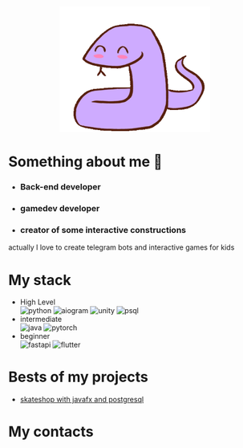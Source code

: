 <div align="center">
<img src="./sources/snake-snek.gif" width="300" height="250" alt="Описание изображения">
</div>


# __Something about me__ :snake:
* ### Back-end developer
* ### gamedev developer
* ### creator of some interactive constructions
actually I love to create telegram bots and interactive games for kids

# My stack
* High Level  
![python](https://img.shields.io/badge/-python-3776AB?logo=python&logoColor=white&style=for-the-badge)
![aiogram](https://img.shields.io/badge/-aiogram-40AEF0?style=for-the-badge)
![unity](https://img.shields.io/badge/-unity-FFFFFF?logo=unity&logoColor=black&style=for-the-badge)
![psql](https://img.shields.io/badge/-postgresql-4169E1?logo=PostgreSQL&logoColor=white&style=for-the-badge)
* intermediate  
![java](https://img.shields.io/badge/-java-ECDC5A?style=for-the-badge)
![pytorch](https://img.shields.io/badge/-PYTORCH-EE4C2C?logo=pytorch&logoColor=white&style=for-the-badge)
* beginner  
![fastapi](https://img.shields.io/badge/-fastAPI-009688?logo=fastAPI&logoColor=white&style=for-the-badge)
![flutter](https://img.shields.io/badge/-flutter-02569B?logo=flutter&logoColor=white&style=for-the-badge)

# Bests of my projects
* [skateshop with javafx and postgresql](https://github.com/vasilisqq/javafx_skateshop)

# My contacts

